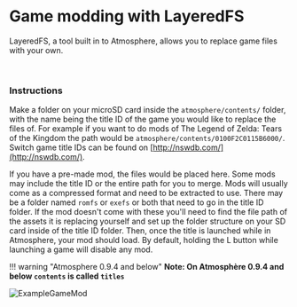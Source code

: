 # Game modding with LayeredFS

LayeredFS, a tool built in to Atmosphere, allows you to replace game files with your own.

&nbsp;

### Instructions


Make a folder on your microSD card inside the `atmosphere/contents/` folder, with the name being the title ID of the game you would like to replace the files of. For example if you want to do mods of The Legend of Zelda: Tears of the Kingdom the path would be `atmosphere/contents/0100F2C0115B6000/`. Switch game title IDs can be found on [http://nswdb.com/](http://nswdb.com/).

If you have a pre-made mod, the files would be placed here. Some mods may include the title ID or the entire path for you to merge. Mods will usually come as a compressed format and need to be extracted to use. There may be a folder named `romfs` or `exefs` or both that need to go in the title ID folder. If the mod doesn't come with these you'll need to find the file path of the assets it is replacing yourself and set up the folder structure on your SD card inside of the title ID folder.  Then, once the title is launched while in Atmosphere, your mod should load. By default, holding the L button while launching a game will disable any mod.

!!! warning "Atmosphere 0.9.4 and below"
    **Note: On Atmosphère 0.9.4 and below `contents` is called `titles`**

![ExampleGameMod](../extras/img/game_modding.jpg)
